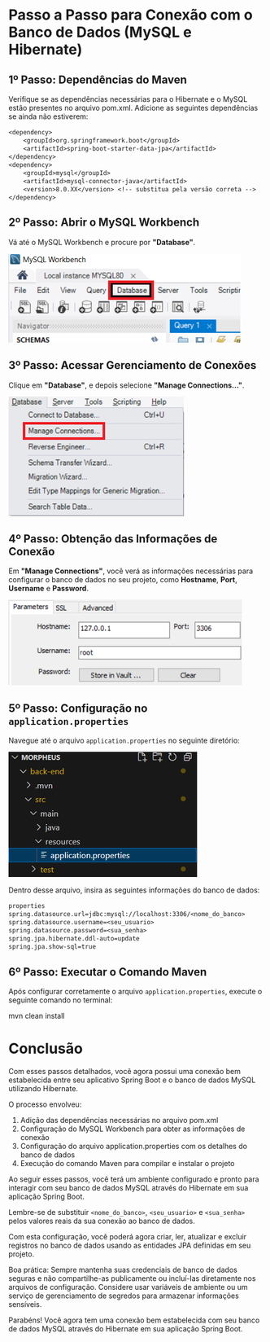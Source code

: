 # Passo a Passo para Conexão com o Banco de Dados (MySQL e Hibernate)

## 1º Passo: Dependências do Maven

Verifique se as dependências necessárias para o Hibernate e o MySQL estão presentes no arquivo pom.xml. Adicione as seguintes dependências se ainda não estiverem:

```
<dependency>
    <groupId>org.springframework.boot</groupId>
    <artifactId>spring-boot-starter-data-jpa</artifactId>
</dependency>
<dependency>
    <groupId>mysql</groupId>
    <artifactId>mysql-connector-java</artifactId>
    <version>8.0.XX</version> <!-- substitua pela versão correta -->
</dependency>
```


## 2º Passo: Abrir o MySQL Workbench

Vá até o MySQL Workbench e procure por **"Database"**.

![Database Menu](./images/database.png)

## 3º Passo: Acessar Gerenciamento de Conexões

Clique em **"Database"**, e depois selecione **"Manage Connections..."**.

![Manage Connections](./images/manageConnections.png)

## 4º Passo: Obtenção das Informações de Conexão

Em **"Manage Connections"**, você verá as informações necessárias para configurar o banco de dados no seu projeto, como **Hostname**, **Port**, **Username** e **Password**.

![Database Information](./images/dataBaseInformations.png)

## 5º Passo: Configuração no `application.properties`

Navegue até o arquivo `application.properties` no seguinte diretório:

![Properties](./images/properties.png)

Dentro desse arquivo, insira as seguintes informações do banco de dados:

```
properties
spring.datasource.url=jdbc:mysql://localhost:3306/<nome_do_banco>
spring.datasource.username=<seu_usuario>
spring.datasource.password=<sua_senha>
spring.jpa.hibernate.ddl-auto=update
spring.jpa.show-sql=true
```

## 6º Passo: Executar o Comando Maven

Após configurar corretamente o arquivo `application.properties`, execute o seguinte comando no terminal:

mvn clean install

# Conclusão

Com esses passos detalhados, você agora possui uma conexão bem estabelecida entre seu aplicativo Spring Boot e o banco de dados MySQL utilizando Hibernate. 

O processo envolveu:

1. Adição das dependências necessárias no arquivo pom.xml
2. Configuração do MySQL Workbench para obter as informações de conexão
3. Configuração do arquivo application.properties com os detalhes do banco de dados
4. Execução do comando Maven para compilar e instalar o projeto

Ao seguir esses passos, você terá um ambiente configurado e pronto para interagir com seu banco de dados MySQL através do Hibernate em sua aplicação Spring Boot.

Lembre-se de substituir `<nome_do_banco>`, `<seu_usuario>` e `<sua_senha>` pelos valores reais da sua conexão ao banco de dados.

Com esta configuração, você poderá agora criar, ler, atualizar e excluir registros no banco de dados usando as entidades JPA definidas em seu projeto.

Boa prática: Sempre mantenha suas credenciais de banco de dados seguras e não compartilhe-as publicamente ou incluí-las diretamente nos arquivos de configuração. Considere usar variáveis de ambiente ou um serviço de gerenciamento de segredos para armazenar informações sensíveis.

Parabéns! Você agora tem uma conexão bem estabelecida com seu banco de dados MySQL através do Hibernate em sua aplicação Spring Boot.
